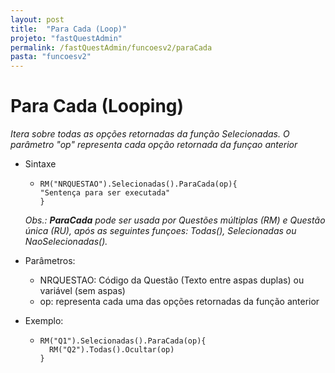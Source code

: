 ```yaml
---
layout: post
title:  "Para Cada (Loop)"
projeto: "fastQuestAdmin"
permalink: /fastQuestAdmin/funcoesv2/paraCada
pasta: "funcoesv2"
---
```


# Para Cada (Looping)
*Itera sobre todas as opções retornadas da função Selecionadas. O parâmetro "op" representa cada opção retornada da funçao anterior*

- Sintaxe
  - <pre>
    <code>RM("NRQUESTAO").Selecionadas().ParaCada(op){
    "Sentença para ser executada"
    }</code>
    </pre>
  *Obs.: **ParaCada** pode ser usada por Questões múltiplas (RM) e Questão única (RU), após as seguintes funçoes: Todas(), Selecionadas ou NaoSelecionadas().*
  
- Parâmetros:
  - NRQUESTAO: Código da Questão (Texto entre aspas duplas) ou variável (sem aspas)
  - op: representa cada uma das opções retornadas da função anterior
- Exemplo:
  - <pre>
    <code>RM("Q1").Selecionadas().ParaCada(op){
      RM("Q2").Todas().Ocultar(op)
    }
    </pre>
